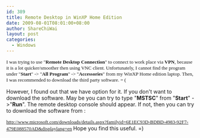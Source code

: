 ```yaml
---
id: 389
title: Remote Desktop in WinXP Home Edition
date: 2009-08-01T08:01:00+08:00
author: ShareChiWai
layout: post
categories:
  - Windows
---
```


<span style="font-family: Verdana; font-size: 13px;">I was trying to use "<strong>Remote Desktop Connection</strong>" to connect to work place via <strong>VPN</strong>, because it is a lot quicker/smoother then using VNC client. Unfortunately, I cannot find the program under "<strong>Start</strong>" -> "<strong>All Program</strong>" -> "<strong>Accessories</strong>" from my WinXP Home edition laptop. Then, I was recommended to download the third party software. = (</span>

However, I found out that we have option for it. If you don't want to download the software. May be you can try to type "**MSTSC**" from "**Start**" ->"**Run**". The remote desktop console should appear. If not, then you can try to download the software from :

<span style="font-family: Verdana; font-size: 13px;"><a href="http://www.microsoft.com/downloads/details.aspx?familyid=6E1EC93D-BDBD-4983-92F7-479E088570AD&displaylang=en">http://www.microsoft.com/downloads/details.aspx?familyid=6E1EC93D-BDBD-4983-92F7-479E088570AD&displaylang=en</a>
</span>
Hope you find this useful. =)
